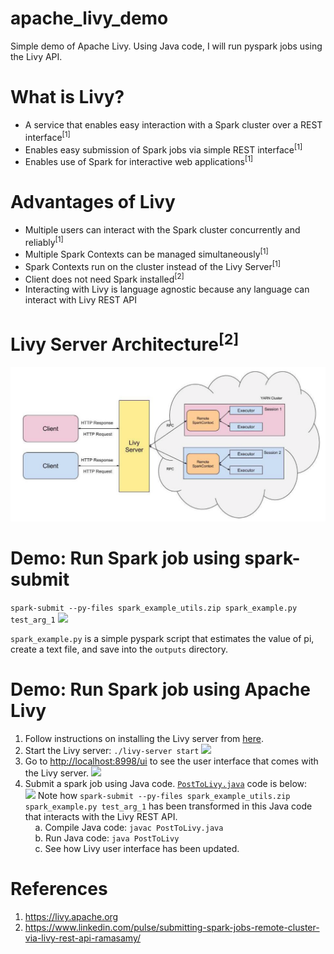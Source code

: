 # apache_livy_demo
Simple demo of Apache Livy. Using Java code, I will run pyspark jobs using the Livy API.

# What is Livy?
* A service that enables easy interaction with a Spark cluster over a REST interface<sup>[1]</sup>
* Enables easy submission of Spark jobs via simple REST interface<sup>[1]</sup>
* Enables use of Spark for interactive web applications<sup>[1]</sup>

# Advantages of Livy
* Multiple users can interact with the Spark cluster concurrently and reliably<sup>[1]</sup>
* Multiple Spark Contexts can be managed simultaneously<sup>[1]</sup>
* Spark Contexts run on the cluster instead of the Livy Server<sup>[1]</sup>
* Client does not need Spark installed<sup>[2]</sup>
* Interacting with Livy is language agnostic because any language can interact with Livy REST API

# Livy Server Architecture<sup>[2]</sup>
![](https://github.com/danielhanbitlee/apache_livy_demo/blob/master/images/livy_server_architecture.png)

# Demo: Run Spark job using spark-submit

```spark-submit --py-files spark_example_utils.zip spark_example.py test_arg_1```
![](https://github.com/danielhanbitlee/apache_livy_demo/blob/master/images/spark_submit_cmd.png)

`spark_example.py` is a simple pyspark script that estimates the value of pi, create a text file, and save into the `outputs` directory.
# Demo: Run Spark job using Apache Livy

1. Follow instructions on installing the Livy server from [here](https://github.com/apache/incubator-livy).
2. Start the Livy server:
    ```./livy-server start```
    ![](https://github.com/danielhanbitlee/apache_livy_demo/blob/master/images/livy_server_start.png)
3. Go to <http://localhost:8998/ui> to see the user interface that comes with the Livy server.
    ![](https://github.com/danielhanbitlee/apache_livy_demo/blob/master/images/initial_livy_ui.png)
4. Submit a spark job using Java code. [`PostToLivy.java`](https://github.com/danielhanbitlee/apache_livy_demo/blob/master/src/PostToLivy.java) code is below:  
    ![](https://github.com/danielhanbitlee/apache_livy_demo/blob/master/images/PostToLivy.png)
    Note how ```spark-submit --py-files spark_example_utils.zip spark_example.py test_arg_1``` has been transformed in this Java code that interacts with the Livy REST API.  
    &nbsp;&nbsp;&nbsp;&nbsp;a. Compile Java code: ```javac PostToLivy.java```  
    &nbsp;&nbsp;&nbsp;&nbsp;b. Run Java code: ```java PostToLivy```  
    &nbsp;&nbsp;&nbsp;&nbsp;c. See how Livy user interface has been updated.
# References
1. <https://livy.apache.org>
2. <https://www.linkedin.com/pulse/submitting-spark-jobs-remote-cluster-via-livy-rest-api-ramasamy/>
